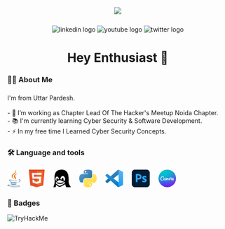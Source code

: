 <div align="center">
  <img src="img/csex.png"/>
</div>

###

<div align="center">
  <img src="https://camo.githubusercontent.com/59243a733d40bfccc7b3a0abf4f9b167cb25fa22378ce39b1fa4815188cba506/68747470733a2f2f696d672e736869656c64732e696f2f7374617469632f76313f6d6573736167653d4c696e6b6564496e266c6f676f3d6c696e6b6564696e266c6162656c3d26636f6c6f723d303037374235266c6f676f436f6c6f723d7768697465266c6162656c436f6c6f723d267374796c653d666f722d7468652d6261646765" height="25" alt="linkedin logo"  />
  <img src="https://img.shields.io/static/v1?message=Youtube&logo=youtube&label=&color=FF0000&logoColor=white&labelColor=&style=for-the-badge" height="25" alt="youtube logo"  />
  <img src="https://img.shields.io/static/v1?message=Twitter&logo=twitter&label=&color=1DA1F2&logoColor=white&labelColor=&style=for-the-badge" height="25" alt="twitter logo"  />
</div>

###

<h1 align="center">Hey Enthusiast 👋</h1>

###

<h3 align="left">👩‍💻  About Me</h3>

###

<p align="left">I'm from Uttar Pardesh. <br><br>- 🔭 I’m working as Chapter Lead Of The Hacker's Meetup Noida Chapter.<br>- 📚 I'm currently learning Cyber Security & Software Development.<br>- ⚡ In my free time I Learned Cyber Security Concepts.</p>

###

<h3 align="left">🛠 Language and tools</h3>

###

<div align="left">
  <img src="img/java-programming-language-icon.svg" height="40" alt="java logo"  />
  <img width="12" />
  <img src="img/html-icon.svg" height="40" alt="rust logo"  />
  <img width="12" />
  <img src="img/linux-icon.svg" height="40" alt="ruby logo"  />
  <img width="12" />
  <img src="img/python-programming-language-icon.svg" height="40" alt="dot-net logo"  />
  <img width="12" />
  <img src="img/visual-studio-code-icon.svg" height="40" alt="firebase logo"  />
  <img width="12" />
  <img src="img/adobe-photoshop-icon.svg" height="40" alt="amazonwebservices logo"  />
  <img width="12" />
  <img src="img/canva-icon.svg" height="40" alt="circleci logo"  />
  <img width="12" />
</div>

###

<h3 align="left">🥇 Badges</h3>

<img src="https://tryhackme-badges.s3.amazonaws.com/SuvidhKant.png" alt="TryHackMe">

###

